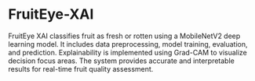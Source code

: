 # FruitEye-XAI
FruitEye XAI classifies fruit as fresh or rotten using a MobileNetV2 deep learning model. It includes data preprocessing, model training, evaluation, and prediction. Explainability is implemented using Grad-CAM to visualize decision focus areas. The system provides accurate and interpretable results for real-time fruit quality assessment.
